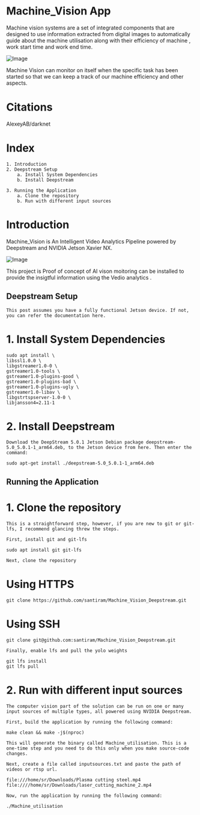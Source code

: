 # Machine_Vision App
Machine vision systems are a set of integrated components that are designed to use information extracted from digital images to automatically guide about the machine utilisation along with their efficiency of machine , work start time and work end time.

![Image](https://github.com/santiram/Machine_Vision_Deepstream/blob/main/images/machine_utilisation_image.png)

Machine Vision can monitor on itself when the specific task has been started so that we can keep a track of our machine efficiency and other aspects.

# Citations
 AlexeyAB/darknet


# Index 

    1. Introduction
    2. Deepstream Setup
        a. Install System Dependencies
        b. Install Deepstream

    3. Running the Application
        a. Clone the repository
        b. Run with different input sources

# Introduction

 Machine_Vision is An Intelligent Video Analytics Pipeline powered by Deepstream and NVIDIA Jetson Xavier NX.

 ![Image](https://github.com/santiram/Machine_Vision_Deepstream/blob/main/images/nano.jpg)

 This project is Proof of concept of AI vison moitoring can be installed to provide the insigtful information using the Vedio analytics . 


## Deepstream Setup

    This post assumes you have a fully functional Jetson device. If not, you can refer the documentation here.
# 1. Install System Dependencies

    sudo apt install \
    libssl1.0.0 \
    libgstreamer1.0-0 \
    gstreamer1.0-tools \
    gstreamer1.0-plugins-good \
    gstreamer1.0-plugins-bad \
    gstreamer1.0-plugins-ugly \
    gstreamer1.0-libav \
    libgstrtspserver-1.0-0 \
    libjansson4=2.11-1

# 2. Install Deepstream

    Download the DeepStream 5.0.1 Jetson Debian package deepstream-5.0_5.0.1-1_arm64.deb, to the Jetson device from here. Then enter the command:

    sudo apt-get install ./deepstream-5.0_5.0.1-1_arm64.deb

## Running the Application

# 1. Clone the repository

    This is a straightforward step, however, if you are new to git or git-lfs, I recommend glancing threw the steps.

    First, install git and git-lfs

    sudo apt install git git-lfs

    Next, clone the repository

# Using HTTPS
    git clone https://github.com/santiram/Machine_Vision_Deepstream.git

# Using SSH
    git clone git@github.com:santiram/Machine_Vision_Deepstream.git

    Finally, enable lfs and pull the yolo weights

    git lfs install
    git lfs pull

# 2. Run with different input sources

    The computer vision part of the solution can be run on one or many input sources of multiple types, all powered using NVIDIA Deepstream.

    First, build the application by running the following command:

    make clean && make -j$(nproc)

    This will generate the binary called Machine_utilisation. This is a one-time step and you need to do this only when you make source-code changes.

    Next, create a file called inputsources.txt and paste the path of videos or rtsp url.

    file:///home/sr/Downloads/Plasma cutting steel.mp4
    file:////home/sr/Downloads/laser_cutting_machine_2.mp4

    Now, run the application by running the following command:

    ./Machine_utilisation 
